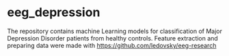# eeg_depression

The repository contains machine Learning models for classification of Major Depression Disorder patients from healthy controls.
Feature extraction and preparing data were  made with https://github.com/ledovsky/eeg-research 

